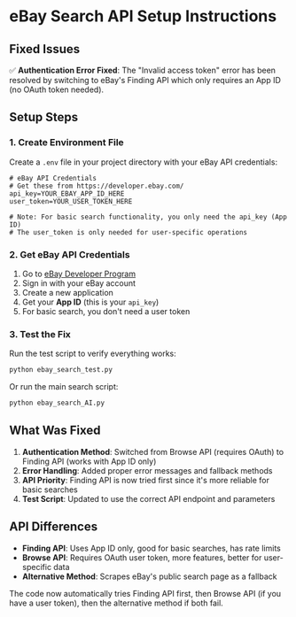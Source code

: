# eBay Search API Setup Instructions

## Fixed Issues

✅ **Authentication Error Fixed**: The "Invalid access token" error has been resolved by switching to eBay's Finding API which only requires an App ID (no OAuth token needed).

## Setup Steps

### 1. Create Environment File

Create a `.env` file in your project directory with your eBay API credentials:

```env
# eBay API Credentials
# Get these from https://developer.ebay.com/
api_key=YOUR_EBAY_APP_ID_HERE
user_token=YOUR_USER_TOKEN_HERE

# Note: For basic search functionality, you only need the api_key (App ID)
# The user_token is only needed for user-specific operations
```

### 2. Get eBay API Credentials

1. Go to [eBay Developer Program](https://developer.ebay.com/)
2. Sign in with your eBay account
3. Create a new application
4. Get your **App ID** (this is your `api_key`)
5. For basic search, you don't need a user token

### 3. Test the Fix

Run the test script to verify everything works:

```bash
python ebay_search_test.py
```

Or run the main search script:

```bash
python ebay_search_AI.py
```

## What Was Fixed

1. **Authentication Method**: Switched from Browse API (requires OAuth) to Finding API (works with App ID only)
2. **Error Handling**: Added proper error messages and fallback methods
3. **API Priority**: Finding API is now tried first since it's more reliable for basic searches
4. **Test Script**: Updated to use the correct API endpoint and parameters

## API Differences

- **Finding API**: Uses App ID only, good for basic searches, has rate limits
- **Browse API**: Requires OAuth user token, more features, better for user-specific data
- **Alternative Method**: Scrapes eBay's public search page as a fallback

The code now automatically tries Finding API first, then Browse API (if you have a user token), then the alternative method if both fail.
